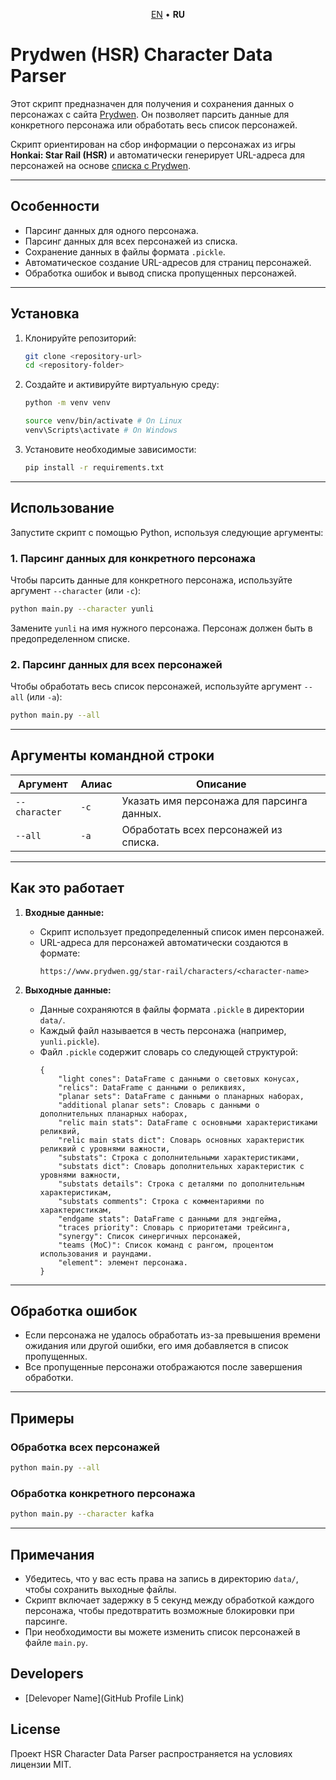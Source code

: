 <p align='center'>
    <a href='README.md'>EN</a> • <b>RU</b>
</p>

# Prydwen (HSR) Character Data Parser

Этот скрипт предназначен для получения и сохранения данных о персонажах с сайта [Prydwen](https://www.prydwen.gg). Он позволяет парсить данные для конкретного персонажа или обработать весь список персонажей. 

Скрипт ориентирован на сбор информации о персонажах из игры **Honkai: Star Rail (HSR)** и автоматически генерирует URL-адреса для персонажей на основе [списка с Prydwen](https://www.prydwen.gg/star-rail/characters).

---

## Особенности
- Парсинг данных для одного персонажа.
- Парсинг данных для всех персонажей из списка.
- Сохранение данных в файлы формата `.pickle`.
- Автоматическое создание URL-адресов для страниц персонажей.
- Обработка ошибок и вывод списка пропущенных персонажей.

---

## Установка

1. Клонируйте репозиторий:
   ```bash
   git clone <repository-url>
   cd <repository-folder>
   ```

2. Создайте и активируйте виртуальную среду:
   ```bash
   python -m venv venv
   
   source venv/bin/activate # On Linux
   venv\Scripts\activate # On Windows
   ```

3. Установите необходимые зависимости:
   ```bash
   pip install -r requirements.txt
   ```

---

## Использование

Запустите скрипт с помощью Python, используя следующие аргументы:

### 1. Парсинг данных для конкретного персонажа
Чтобы парсить данные для конкретного персонажа, используйте аргумент `--character` (или `-c`):
```bash
python main.py --character yunli
```

Замените `yunli` на имя нужного персонажа. Персонаж должен быть в предопределенном списке.

### 2. Парсинг данных для всех персонажей
Чтобы обработать весь список персонажей, используйте аргумент `--all` (или `-a`):
```bash
python main.py --all
```

---

## Аргументы командной строки
| Аргумент          | Алиас | Описание                                                |
|-------------------|-------|---------------------------------------------------------|
| `--character`     | `-c`  | Указать имя персонажа для парсинга данных.             |
| `--all`           | `-a`  | Обработать всех персонажей из списка.                  |

---

## Как это работает

1. **Входные данные:**
   - Скрипт использует предопределенный список имен персонажей.
   - URL-адреса для персонажей автоматически создаются в формате:
     ```
     https://www.prydwen.gg/star-rail/characters/<character-name>
     ```

2. **Выходные данные:**
   - Данные сохраняются в файлы формата `.pickle` в директории `data/`.
   - Каждый файл называется в честь персонажа (например, `yunli.pickle`).
   - Файл `.pickle` содержит словарь со следующей структурой:
     ```
     {
         "light cones": DataFrame с данными о световых конусах,
         "relics": DataFrame с данными о реликвиях,
         "planar sets": DataFrame с данными о планарных наборах,
         "additional planar sets": Словарь с данными о дополнительных планарных наборах,
         "relic main stats": DataFrame с основными характеристиками реликвий,
         "relic main stats dict": Словарь основных характеристик реликвий с уровнями важности,
         "substats": Строка с дополнительными характеристиками,
         "substats dict": Словарь дополнительных характеристик с уровнями важности,
         "substats details": Строка с деталями по дополнительным характеристикам,
         "substats comments": Строка с комментариями по характеристикам,
         "endgame stats": DataFrame с данными для эндгейма,
         "traces priority": Словарь с приоритетами трейсинга,
         "synergy": Список синергичных персонажей,
         "teams (MoC)": Список команд с рангом, процентом использования и раундами.
         "element": элемент персонажа.
     }
     ```

---

## Обработка ошибок
- Если персонажа не удалось обработать из-за превышения времени ожидания или другой ошибки, его имя добавляется в список пропущенных.
- Все пропущенные персонажи отображаются после завершения обработки.

---

## Примеры

### Обработка всех персонажей
```bash
python main.py --all
```

### Обработка конкретного персонажа
```bash
python main.py --character kafka
```

---

## Примечания
- Убедитесь, что у вас есть права на запись в директорию `data/`, чтобы сохранить выходные файлы.
- Скрипт включает задержку в 5 секунд между обработкой каждого персонажа, чтобы предотвратить возможные блокировки при парсинге.
- При необходимости вы можете изменить список персонажей в файле `main.py`.

## Developers

- [Delevoper Name](GitHub Profile Link)

## License

Проект HSR Character Data Parser распространяется на условиях лицензии MIT.
